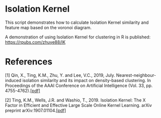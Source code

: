 # Isolation Kernel
This script demonstrates how to calculate Isolation Kernel similarity and feature map based on the voronoi diagram.

A demonstration of using Isolation Kernel for clustering in R is published: https://rpubs.com/zhuye88/IK

# References

[1] Qin, X., Ting, K.M., Zhu, Y. and Lee, V.C., 2019, July. Nearest-neighbour-induced isolation similarity and its impact on density-based clustering. In Proceedings of the AAAI Conference on Artificial Intelligence (Vol. 33, pp. 4755-4762).[[pdf]](https://github.com/IsolationKernel/Codes/blob/main/PDF/Nearest-Neighbour-Induced%20Isolation%20Similarity%20and%20Its%20Impact%20on%20Density-Based%20Clustering.pdf)

[2] Ting, K.M., Wells, J.R. and Washio, T., 2019. Isolation Kernel: The X Factor in Efficient and Effective Large Scale Online Kernel Learning. arXiv preprint arXiv:1907.01104.[[pdf]](https://github.com/IsolationKernel/Codes/blob/main/PDF/Isolation%20Kernel-The%20X%20Factor%20in%20Efficient%20and%20Effective%20Large%20Scale%20Online%20Kernel%20Learning.pdf)
